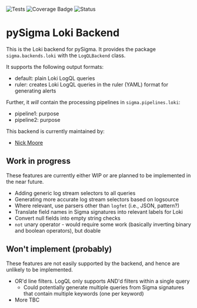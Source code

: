 ![Tests](https://github.com/kelnage/pySigma-backend-loki/actions/workflows/test.yml/badge.svg)
![Coverage Badge](https://img.shields.io/endpoint?url=https://gist.githubusercontent.com/kelnage/246287f4de22321bb497c8ae34601c29/raw/kelnage-pySigma-backend-loki.json)
![Status](https://img.shields.io/badge/Status-pre--release-orange)

# pySigma Loki Backend

This is the Loki backend for pySigma. It provides the package `sigma.backends.loki` with the `LogQLBackend` class.

It supports the following output formats:

* default: plain Loki LogQL queries
* ruler: creates Loki LogQL queries in the ruler (YAML) format for generating alerts

Further, it *will* contain the processing pipelines in `sigma.pipelines.loki`:

* pipeline1: purpose
* pipeline2: purpose

This backend is currently maintained by:

* [Nick Moore](https://github.com/kelnage/)

## Work in progress

These features are currently either WIP or are planned to be implemented in the near future.

* Adding generic log stream selectors to all queries
* Generating more accurate log stream selectors based on logsource
* Where relevant, use parsers other than `logfmt` (i.e., JSON, pattern?)
* Translate field names in Sigma signatures into relevant labels for Loki
* Convert null fields into empty string checks
* `not` unary operator - would require some work (basically inverting binary and boolean operators), but doable

## Won't implement (probably)

These features are not easily supported by the backend, and hence are unlikely to be implemented.

* OR'd line filters. LogQL only supports AND'd filters within a single query
  * Could potentially generate multiple queries from Sigma signatures that contain multiple keywords (one per keyword)
* More TBC

